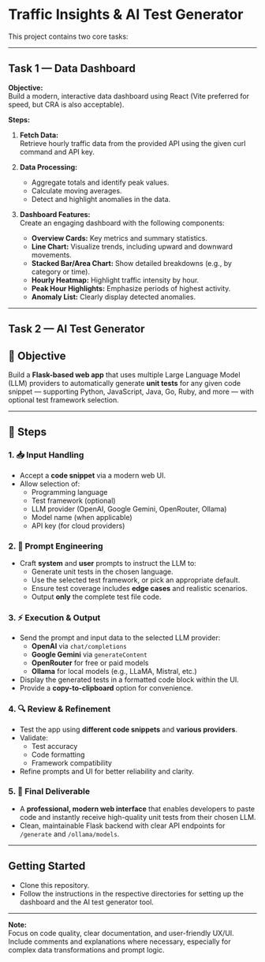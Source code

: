 # Traffic Insights & AI Test Generator

This project contains two core tasks:

---

## Task 1 — Data Dashboard

**Objective:**  
Build a modern, interactive data dashboard using React (Vite preferred for speed, but CRA is also acceptable).

**Steps:**
1. **Fetch Data:**  
   Retrieve hourly traffic data from the provided API using the given curl command and API key.

2. **Data Processing:**  
   - Aggregate totals and identify peak values.
   - Calculate moving averages.
   - Detect and highlight anomalies in the data.

3. **Dashboard Features:**  
   Create an engaging dashboard with the following components:
   - **Overview Cards:** Key metrics and summary statistics.
   - **Line Chart:** Visualize trends, including upward and downward movements.
   - **Stacked Bar/Area Chart:** Show detailed breakdowns (e.g., by category or time).
   - **Hourly Heatmap:** Highlight traffic intensity by hour.
   - **Peak Hour Highlights:** Emphasize periods of highest activity.
   - **Anomaly List:** Clearly display detected anomalies.

---

## Task 2 — AI Test Generator

## 🎯 Objective
Build a **Flask-based web app** that uses multiple Large Language Model (LLM) providers to automatically generate **unit tests** for any given code snippet — supporting Python, JavaScript, Java, Go, Ruby, and more — with optional test framework selection.

---

## 📝 Steps

### 1. 📥 Input Handling
- Accept a **code snippet** via a modern web UI.
- Allow selection of:
  - Programming language
  - Test framework (optional)
  - LLM provider (OpenAI, Google Gemini, OpenRouter, Ollama)
  - Model name (when applicable)
  - API key (for cloud providers)

### 2. 🧠 Prompt Engineering
- Craft **system** and **user** prompts to instruct the LLM to:
  - Generate unit tests in the chosen language.
  - Use the selected test framework, or pick an appropriate default.
  - Ensure test coverage includes **edge cases** and realistic scenarios.
  - Output **only** the complete test file code.

### 3. ⚡ Execution & Output
- Send the prompt and input data to the selected LLM provider:
  - **OpenAI** via `chat/completions`
  - **Google Gemini** via `generateContent`
  - **OpenRouter** for free or paid models
  - **Ollama** for local models (e.g., LLaMA, Mistral, etc.)
- Display the generated tests in a formatted code block within the UI.
- Provide a **copy-to-clipboard** option for convenience.

### 4. 🔍 Review & Refinement
- Test the app using **different code snippets** and **various providers**.
- Validate:
  - Test accuracy
  - Code formatting
  - Framework compatibility
- Refine prompts and UI for better reliability and clarity.

### 5. 🚀 Final Deliverable
- A **professional, modern web interface** that enables developers to paste code and instantly receive high-quality unit tests from their chosen LLM.
- Clean, maintainable Flask backend with clear API endpoints for `/generate` and `/ollama/models`.
  
---

## Getting Started

- Clone this repository.
- Follow the instructions in the respective directories for setting up the dashboard and the AI test generator tool.

---

**Note:**  
Focus on code quality, clear documentation, and user-friendly UX/UI.  
Include comments and explanations where necessary, especially for complex data transformations and prompt logic.
